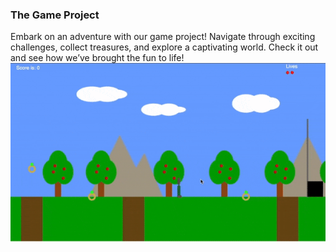 ### The Game Project
Embark on an adventure with our game project! Navigate through exciting challenges, collect treasures, and explore a captivating world. Check it out and see how we’ve brought the fun to life!
![Game Preview](assets/Screenshare-2024-04-1012_58_50PM-ezgif.com-video-to-gif-converter.gif)
